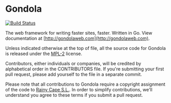Gondola
==========

[![Build Status](https://travis-ci.org/rainycape/gondola.svg?branch=master)](https://travis-ci.org/rainycape/gondola)

The web framework for writing faster sites, faster. Written in Go.
View documentation at [http://gondolaweb.com](http://gondolaweb.com).

Unless indicated otherwise at the top of file, all the source code for
Gondola is released under the [MPL-2](http://www.mozilla.org/MPL/2.0/)
license.

Contributors, either individuals or companies, will be credited by
alphabetical order in the CONTRIBUTORS file. If you're submitting your
first pull request, please add yourself to the file in a separate commit.

Please note that all contributions to Gondola require a copyright
assignment of the code to [Rainy Cape S.L.](http://rainycape.com). In
order to simplify contributions, we'll understand you agree to these
terms if you submit a pull request.
